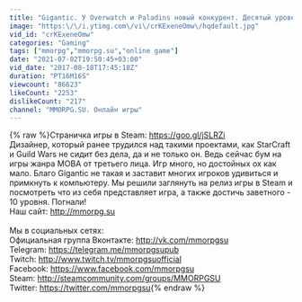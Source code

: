 ```yaml
---
title: "Gigantic. У Overwatch и Paladins новый конкурент. Десятый уровень"
image: "https:\/\/i.ytimg.com\/vi\/crKExeneOmw\/hqdefault.jpg"
vid_id: "crKExeneOmw"
categories: "Gaming"
tags: ["mmorpg","mmorpg.su","online game"]
date: "2021-07-02T19:50:45+03:00"
vid_date: "2017-08-18T17:45:18Z"
duration: "PT16M16S"
viewcount: "86623"
likeCount: "2253"
dislikeCount: "217"
channel: "MMORPG.SU. Онлайн игры"
---
```

{% raw %}Страничка игры в Steam: <a rel="nofollow" target="blank" href="https://goo.gl/jSLRZi">https://goo.gl/jSLRZi</a><br />Дизайнер, который ранее трудился над такими проектами, как StarCraft и Guild Wars не сидит без дела, да и не только он. Ведь сейчас бум на игры жанра МОВА от третьего лица. Игр много, но достойных ох как мало. Благо Gigantic не такая и заставит многих игроков удивиться и примкнуть к компьютеру. Мы решили заглянуть на релиз игры в Steam и посмотреть что из себя представляет игра, а также достичь заветного - 10 уровня. Погнали!<br />Наш сайт: <a rel="nofollow" target="blank" href="http://mmorpg.su">http://mmorpg.su</a><br /><br />Мы в социальных сетях:<br />Официальная группа Вконтакте: <a rel="nofollow" target="blank" href="http://vk.com/mmorpgsu">http://vk.com/mmorpgsu</a><br />Telegram: <a rel="nofollow" target="blank" href="https://telegram.me/mmorpgsupub">https://telegram.me/mmorpgsupub</a><br />Twitch: <a rel="nofollow" target="blank" href="http://www.twitch.tv/mmorpgsuofficial">http://www.twitch.tv/mmorpgsuofficial</a><br />Facebook: <a rel="nofollow" target="blank" href="https://www.facebook.com/mmorpgsu">https://www.facebook.com/mmorpgsu</a><br />Steam: <a rel="nofollow" target="blank" href="http://steamcommunity.com/groups/MMORPGSU">http://steamcommunity.com/groups/MMORPGSU</a><br />Twitter: <a rel="nofollow" target="blank" href="https://twitter.com/mmorpgsu">https://twitter.com/mmorpgsu</a>{% endraw %}
